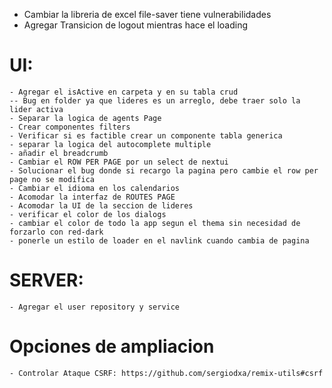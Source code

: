

- Cambiar la libreria de excel file-saver tiene vulnerabilidades
- Agregar Transicion de logout mientras hace el loading


# UI:
    - Agregar el isActive en carpeta y en su tabla crud
    -- Bug en folder ya que lideres es un arreglo, debe traer solo la lider activa
    - Separar la logica de agents Page
    - Crear componentes filters
    - Verificar si es factible crear un componente tabla generica
    - separar la logica del autocomplete multiple
    - añadir el breadcrumb
    - Cambiar el ROW PER PAGE por un select de nextui
    - Solucionar el bug donde si recargo la pagina pero cambie el row per page no se modifica
    - Cambiar el idioma en los calendarios
    - Acomodar la interfaz de ROUTES PAGE
    - Acomodar la UI de la seccion de lideres
    - verificar el color de los dialogs
    - cambiar el color de todo la app segun el thema sin necesidad de forzarlo con red-dark
    - ponerle un estilo de loader en el navlink cuando cambia de pagina
    

# SERVER:
    - Agregar el user repository y service

# Opciones de ampliacion
    - Controlar Ataque CSRF: https://github.com/sergiodxa/remix-utils#csrf